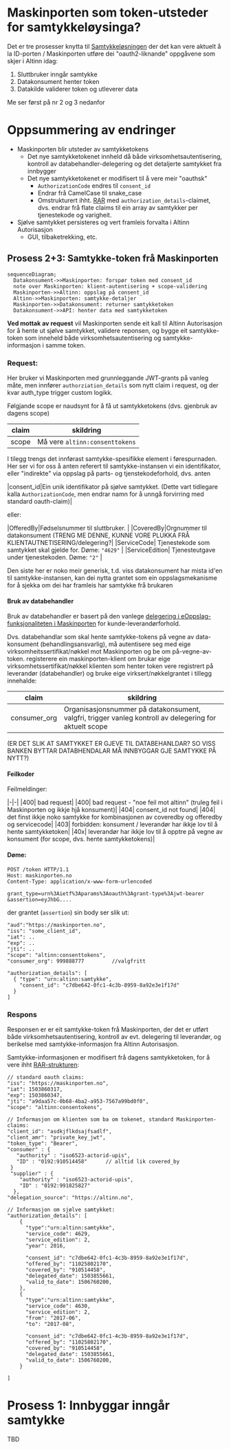 # Maskinporten som token-utsteder for samtykkeløysinga?

Det er tre prosesser knytta til [Samtykkeløsningen](https://altinn.github.io/docs/utviklingsguider/samtykke/) der det kan vere aktuelt å la ID-porten / Maskinporten utføre dei "oauth2-liknande" oppgåvene som skjer i Altinn idag:

1. Sluttbruker inngår samtykke
2. Datakonsument henter token
3. Datakilde validerer token og utleverer data

Me ser først på nr 2 og 3 nedanfor

# Oppsummering av endringer

- Maskinporten blir utsteder av samtykketokens
  - Det nye samtykketokenet innheld då både virksomhetsautentisering, kontroll av databehandler-delegering og det detaljerte samtykket fra innbygger
  - Det nye samtykketokenet er modifisert til å vere meir "oauthsk"
    - `AuthorizationCode` endres til `consent_id`
    - Endrar frå CamelCase til snake_case
    - Omstrukturert ihht. [RAR](https://datatracker.ietf.org/doc/html/draft-ietf-oauth-rar-12) med `authorization_details`-claimet, dvs. endrar frå flate claims til ein array av samtykker per tjenestekode og varigheit.
- Sjølve samtykket persisteres og vert framleis forvalta i Altinn Autorisasjon
  - GUI, tilbaketrekking, etc.

## Prosess 2+3: Samtykke-token frå Maskinporten


```mermaid
sequenceDiagram;
  Datakonsument->>Maskinporten: forspør token med consent_id
  note over Maskinporten: klient-autentisering + scope-validering
  Maskinporten->>Altinn: oppslag på consent_id
  Altinn->>Maskinporten: samtykke-detaljer
  Maskinporten->>Datakonsument: returner samtykketoken
  Datakonsument->>API: henter data med samtykketoken
```

**Ved mottak av request** vil Maskinporten sende eit kall til Altinn Autorisasjon for å hente ut sjølve samtykket, validere reponsen, og bygge eit samtykke-token som inneheld både virksomhetsautentisering og samtykke-informasjon i samme token.


### Request:

Her bruker vi Maskinporten med grunnleggande JWT-grants på vanleg måte, men innfører `authorziation_details` som nytt claim i request, og der kvar auth_type trigger custom logikk.

Følgjande scope er naudsynt for å få ut samtykketokens (dvs. gjenbruk av dagens scope)

|claim|skildring|
|-|-|
|scope|Må vere `altinn:consenttokens` |

I tilegg trengs det innførast samtykke-spesifikke element i førespurnaden.   Her ser vi for oss å anten referert til samtykke-instansen vi ein identifikator, eller "indirekte" via oppslag på parts- og tjenstekodeforhold, dvs. anten

|consent_id|Ein unik identifikator på sjølve samtykket.  (Dette vart tidlegare kalla `AuthorizationCode`, men endrar namn for å unngå forvirring med standard oauth-claim)|

eller:

|OfferedBy|Fødselsnummer til sluttbruker. |
|CoveredBy|Orgnummer til datakonsument  (TRENG ME DENNE, KUNNE VORE PLUKKA FRÅ KLIENTAUTNETISERING/delegering?|
|ServiceCode| Tjenestekode som samtykket skal gjelde for. Døme: `"4629"` |
|ServiceEdition| Tjenesteutgave under tjenestekoden. Døme: `"2"` |

Den siste her er noko meir generisk, t.d. viss datakonsument har mista id'en til samtykke-instansen, kan dei nytta grantet som ein oppslagsmekanisme for å sjekka om dei har framleis har samtykke frå brukaren

#### Bruk av databehandler

Bruk av databehandler er basert på den vanlege [delegering i eOppslag-funksjonaliteten i Maskinporten](https://docs.digdir.no/docs/Maskinporten/maskinporten_func_delegering) for kunde-leverandørforhold.

Dvs. databehandlar som skal hente samtykke-tokens på vegne av data-konsument (behandlingsansvarlig), må autentisere seg med eige virksomheitssertifikat/nøkkel mot Maskinporten og be om på-vegne-av-token.  registerere ein maskinporten-klient om brukar eige virksomhetssertifikat/nøkkel klienten som henter token vere registrert på leverandør (databehandler) og bruke eige virksert/nøkkelgrantet i tillegg innehalde:

|claim|skildring|
|-|-|
|consumer_org| Organisasjonsnummer på datakonsument, valgfri, trigger vanleg kontroll av delegering for aktuelt scope|

(ER DET SLIK AT SAMTYKKET ER GJEVE TIL DATABEHANLDAR?  SO VISS BANKEN BYTTAR DATABHENDALAR MÅ INNBYGGAR GJE SAMTYKKE PÅ NYTT?)


#### Feilkoder

Feilmeldinger:

|-|-|
|400|  bad request|
|400| bad request - "noe feil mot altinn"  (truleg feil i Maskinporten og ikkje hjå konsument)|
|404| consent_id not found|
|404| det finst ikkje noko samtykke for kombinasjonen av coveredby og offeredby og servicecode|
|403| forbidden: konsument / leverandør har ikkje lov til å hente samtykketoken|
|40x| leverandør har ikkje lov til å opptre på vegne av konsument (for scope, dvs. hente samtykketokens)|


#### Døme:

```
POST /token HTTP/1.1
Host: maskinporten.no
Content-Type: application/x-www-form-urlencoded

grant_type=urn%3Aietf%3Aparams%3Aoauth%3Agrant-type%3Ajwt-bearer
&assertion=eyJhbG....
```

der grantet (`assertion`) sin body ser slik ut:

```
"aud":"https://maskinporten.no",
"iss": "some_client_id",
"iat": ..
"exp": ..
"jti": ..
"scope": "altinn:consenttokens",
"consumer_org": 999888777         //valgfritt

"authorization_details": [
  { "type": "urn:altinn:samtykke",
    "consent_id": "c7dbe642-0fc1-4c3b-8959-8a92e3e1f17d"
  }
]
```


### Respons

Responsen er er eit samtykke-token frå Maskinporten, der det er utført både virksomhetsautentisering, kontroll av evt.  delegering til leverandør, og berikelse med samtykke-informasjon fra Altinn Autorisasjon.  

Samtykke-informasjonen er modifisert frå dagens samtykketoken, for å vere ihht [RAR-strukturen](https://datatracker.ietf.org/doc/html/draft-ietf-oauth-rar-12):

```
// standard oauth claims:
"iss": "https://maskinporten.no",
"iat": 1503860317,
"exp": 1503860347,
"jti": "a9daa57c-0b68-4ba2-a953-7567a99bd0f0",
"scope": "altinn:consentokens",

// Informasjon om klienten som ba om tokenet, standard Maskinporten-claims:
"client_id": "asdkjflkdsajfsadlf",
"client_amr": "private_key_jwt",
"token_type": "Bearer",
"consumer" : {
   "authority" : "iso6523-actorid-upis",
   "ID" : "0192:910514458"      // alltid lik covered_by
 }
 "supplier" : {
    "authority" : "iso6523-actorid-upis",
    "ID" : "0192:991825827"
  },
"delegation_source": "https://altinn.no",

// Informasjon om sjølve samtykket:
"authorization_details": [
    {
      "type":"urn:altinn:samtykke",
      "service_code": 4629,
      "service_edition": 2,
      "year": 2016,

      "consent_id": "c7dbe642-0fc1-4c3b-8959-8a92e3e1f17d",
      "offered_by": "11025802170",
      "covered_by": "910514458",
      "delegated_date": 1503855661,
      "valid_to_date": 1506760200,
    },
    {
      "type":"urn:altinn:samtykke",
      "service_code": 4630,
      "service_edition": 2,
      "from": "2017-06",
      "to": "2017-08",

      "consent_id": "c7dbe642-0fc1-4c3b-8959-8a92e3e1f17d",
      "offered_by": "11025802170",
      "covered_by": "910514458",
      "delegated_date": 1503855661,
      "valid_to_date": 1506760200,
    }

]
```



# Prosess 1:  Innbyggar inngår samtykke


TBD
